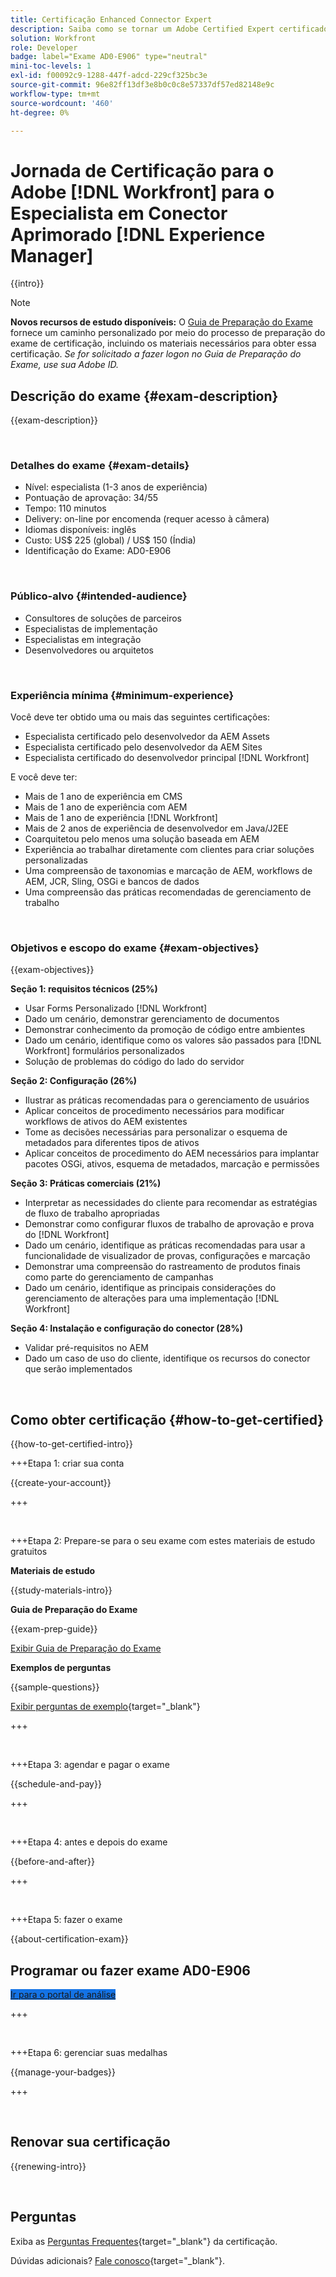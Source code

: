 ```yaml
---
title: Certificação Enhanced Connector Expert
description: Saiba como se tornar um Adobe Certified Expert certificado no Adobe [!DNL Workfront] for [!DNL Experience Manager]
solution: Workfront
role: Developer
badge: label="Exame AD0-E906" type="neutral"
mini-toc-levels: 1
exl-id: f00092c9-1288-447f-adcd-229cf325bc3e
source-git-commit: 96e82ff13df3e8b0c0c8e57337df57ed82148e9c
workflow-type: tm+mt
source-wordcount: '460'
ht-degree: 0%

---
```


# Jornada de Certificação para o Adobe [!DNL Workfront] para o Especialista em Conector Aprimorado [!DNL Experience Manager]

{{intro}}

>[!NOTE]
>
>**Novos recursos de estudo disponíveis:** O [Guia de Preparação do Exame](https://app.rockinfo.com/courses/244) fornece um caminho personalizado por meio do processo de preparação do exame de certificação, incluindo os materiais necessários para obter essa certificação. _Se for solicitado a fazer logon no Guia de Preparação do Exame, use sua Adobe ID._

## Descrição do exame {#exam-description}

{{exam-description}}

<br>

### Detalhes do exame {#exam-details}

* Nível: especialista (1-3 anos de experiência)
* Pontuação de aprovação: 34/55
* Tempo: 110 minutos
* Delivery: on-line por encomenda (requer acesso à câmera)
* Idiomas disponíveis: inglês
* Custo: US$ 225 (global) / US$ 150 (Índia)
* Identificação do Exame: AD0-E906

<br>

### Público-alvo {#intended-audience}

* Consultores de soluções de parceiros
* Especialistas de implementação
* Especialistas em integração
* Desenvolvedores ou arquitetos

<br>

### Experiência mínima {#minimum-experience}

Você deve ter obtido uma ou mais das seguintes certificações:

* Especialista certificado pelo desenvolvedor da AEM Assets
* Especialista certificado pelo desenvolvedor da AEM Sites
* Especialista certificado do desenvolvedor principal [!DNL Workfront]

E você deve ter:

* Mais de 1 ano de experiência em CMS
* Mais de 1 ano de experiência com AEM
* Mais de 1 ano de experiência [!DNL Workfront]
* Mais de 2 anos de experiência de desenvolvedor em Java/J2EE
* Coarquitetou pelo menos uma solução baseada em AEM
* Experiência ao trabalhar diretamente com clientes para criar soluções personalizadas
* Uma compreensão de taxonomias e marcação de AEM, workflows de AEM, JCR, Sling, OSGi e bancos de dados
* Uma compreensão das práticas recomendadas de gerenciamento de trabalho

<br>

### Objetivos e escopo do exame {#exam-objectives}

{{exam-objectives}}

**Seção 1: requisitos técnicos (25%)**

* Usar Forms Personalizado [!DNL Workfront]
* Dado um cenário, demonstrar gerenciamento de documentos
* Demonstrar conhecimento da promoção de código entre ambientes
* Dado um cenário, identifique como os valores são passados para [!DNL Workfront] formulários personalizados
* Solução de problemas do código do lado do servidor

**Seção 2: Configuração (26%)**

* Ilustrar as práticas recomendadas para o gerenciamento de usuários
* Aplicar conceitos de procedimento necessários para modificar workflows de ativos do AEM existentes
* Tome as decisões necessárias para personalizar o esquema de metadados para diferentes tipos de ativos
* Aplicar conceitos de procedimento do AEM necessários para implantar pacotes OSGi, ativos, esquema de metadados, marcação e permissões

**Seção 3: Práticas comerciais (21%)**

* Interpretar as necessidades do cliente para recomendar as estratégias de fluxo de trabalho apropriadas
* Demonstrar como configurar fluxos de trabalho de aprovação e prova do [!DNL Workfront]
* Dado um cenário, identifique as práticas recomendadas para usar a funcionalidade de visualizador de provas, configurações e marcação
* Demonstrar uma compreensão do rastreamento de produtos finais como parte do gerenciamento de campanhas
* Dado um cenário, identifique as principais considerações do gerenciamento de alterações para uma implementação [!DNL Workfront]

**Seção 4: Instalação e configuração do conector (28%)**

* Validar pré-requisitos no AEM
* Dado um caso de uso do cliente, identifique os recursos do conector que serão implementados

<br>

## Como obter certificação {#how-to-get-certified}

{{how-to-get-certified-intro}}

+++Etapa 1: criar sua conta

{{create-your-account}}

+++

<br>

+++Etapa 2: Prepare-se para o seu exame com estes materiais de estudo gratuitos

**Materiais de estudo**

{{study-materials-intro}}

**Guia de Preparação do Exame**

{{exam-prep-guide}}

[Exibir Guia de Preparação do Exame](https://app.rockinfo.com/courses/244)

**Exemplos de perguntas**

{{sample-questions}}

[Exibir perguntas de exemplo](https://scorpion.caveon.com/launchpad/ad3-e906-adobe-workfront-for-experience-manager-enhanced-connector-certified-expert-sample-questions){target="_blank"}

+++

<br>

+++Etapa 3: agendar e pagar o exame

{{schedule-and-pay}}

+++

<br>

+++Etapa 4: antes e depois do exame

{{before-and-after}}

+++

<br>

+++Etapa 5: fazer o exame

{{about-certification-exam}}

## Programar ou fazer exame AD0-E906

<a href="https://www.certmetrics.com/adobe/candidate/examity_sso.aspx?eid=AD0-E906" target="_blank" class="spectrum-Button spectrum-Button--fill spectrum-Button--accent spectrum-Button--sizeM is-margin-bottom-big-big at-element-click-tracking" style="background-color:#1473E6">

<span class="spectrum-Button-label has-no-wrap">
   Ir para o portal de análise
</span>
</a>

+++

<br>

+++Etapa 6: gerenciar suas medalhas

{{manage-your-badges}}

+++

<br>

## Renovar sua certificação

{{renewing-intro}}

<br>

## Perguntas

Exiba as [Perguntas Frequentes](https://experienceleague.adobe.com/docs/certification/certification/faq.html){target="_blank"} da certificação.

Dúvidas adicionais? [Fale conosco](mailto:certif@adobe.com){target="_blank"}.